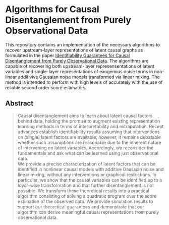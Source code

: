 # Algorithms for Causal Disentanglement from Purely Observational Data

This repository contains an implementation of the necessary algorithms to recover upstream-layer representations of latent causal graphs as formulated in the paper [Identifiability Guarantees for Causal Disentanglement from Purely Observational Data](https://openreview.net/forum?id=M20p6tq9Hq&noteId=0KDq5QK0Sw). The algorithms are capable of recovering both upstream-layer represensentations of latent variables and single-layer representations of exogenous noise terms in non-linear additivive Gaussian noise models transformed via linear mixing. The method is intended to perform with high levels of accurately with the use of reliable second order score estimators.

## Abstract
> Causal disentanglement aims to learn about latent causal factors behind data, holding the promise to augment existing representation learning methods in terms of interpretability and extrapolation. Recent advances establish identifiability results assuming that interventions on (single) latent factors are available; however, it remains debatable whether such assumptions are reasonable due to the inherent nature of intervening on latent variables. Accordingly, we reconsider the fundamentals and ask what can be learned using just observational data. <br>
> We provide a precise characterization of latent factors that can be identified in nonlinear causal models with additive Gaussian noise and linear mixing, without any interventions or graphical restrictions. In particular, we show that the causal variables can be identified up to a _layer_-wise transformation and that further disentanglement is not possible. We transform these theoretical results into a practical algorithm consisting of solving a quadratic program over the score estimation of the observed data. We provide simulation results to support our theoretical guarantees and demonstrate that our algorithm can derive meaningful causal representations from purely observational data.

